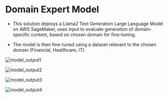 # Domain Expert Model

* This solution deploys a Llama2 Text Generation Large Language Model on AWS SageMaker, uses input to evaluate generation of domain-specific content, based on chosen domain for fine-tuning.

* The model is then fine-tuned using a dataset relevant to the chosen domain (Financial, Healthcare, IT).

![model_output1](https://github.com/user-attachments/assets/0e962f54-1860-40dc-8892-5bd330f0caaf)

![model_output2](https://github.com/user-attachments/assets/a3da92f4-2266-4185-8b36-3307753879d0)

![model_output3](https://github.com/user-attachments/assets/293b5c20-0026-4c5a-961a-ce10594a52b9)

![model_output4](https://github.com/user-attachments/assets/f380bf03-ea8f-468b-8aac-84d36d10517d)



